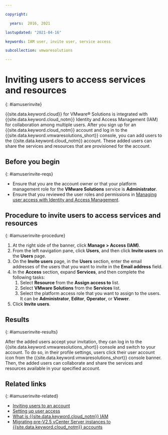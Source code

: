 ```yaml
---

copyright:

  years:  2016, 2021

lastupdated: "2021-04-16"

keywords: IAM user, invite user, service access

subcollection: vmwaresolutions

---
```


# Inviting users to access services and resources
{: #iamuserinvite}

{{site.data.keyword.cloud}} for VMware® Solutions is integrated with {{site.data.keyword.cloud_notm}} Identity and Access Management (IAM) for collaboration among multiple users. After you sign up for an {{site.data.keyword.cloud_notm}} account and log in to the {{site.data.keyword.vmwaresolutions_short}} console, you can add users to the {{site.data.keyword.cloud_notm}} account. These added users can share the services and resources that are provisioned for the account.

## Before you begin
{: #iamuserinvite-reqs}

* Ensure that you are the account owner or that your platform management role for the **VMware Solutions** service is **Administrator**.
* Ensure that you reviewed the user roles and permissions in [Managing user access with Identity and Access Management](/docs/vmwaresolutions?topic=vmwaresolutions-iam#iam).

## Procedure to invite users to access services and resources
{: #iamuserinvite-procedure}

1. At the right side of the banner, click **Manage > Access (IAM)**.
2. From the left navigation pane, click **Users**, and then click **Invite users** on the **Users** page.
3. On the **Invite users** page, in the **Users** section, enter the email addresses of the users that you want to invite in the **Email address** field.
4. In the **Access** section, expand **Services**, and then complete the following tasks:
   1. Select **Resource** from the **Assign access to** list.
   2. Select **VMware Solutions** from the **Services** list.
   3. Select the platform access role that you want to assign to the users. It can be **Administrator**, **Editor**, **Operator**, or **Viewer**.
5. Click **Invite users**.

## Results
{: #iamuserinvite-results}

After the added users accept your invitation, they can log in to the {{site.data.keyword.vmwaresolutions_short}} console and switch to your account. To do so, in their profile settings, users click their user account icon from the {{site.data.keyword.vmwaresolutions_short}} console banner. Then, the added users can collaborate and share the services and resources available in your specified account.

## Related links
{: #iamuserinvite-related}

* [Inviting users to an account](/docs/account?topic=account-iamuserinv)
* [Setting up user access](/docs/account?topic=account-access-getstarted)
* [What is {{site.data.keyword.cloud_notm}} IAM](/docs/account?topic=account-iamoverview)
* [Migrating pre-V2.5 vCenter Server instances to {{site.data.keyword.cloud_notm}} accounts](/docs/vmwaresolutions?topic=vmwaresolutions-vc_addinstancetousraccount)
